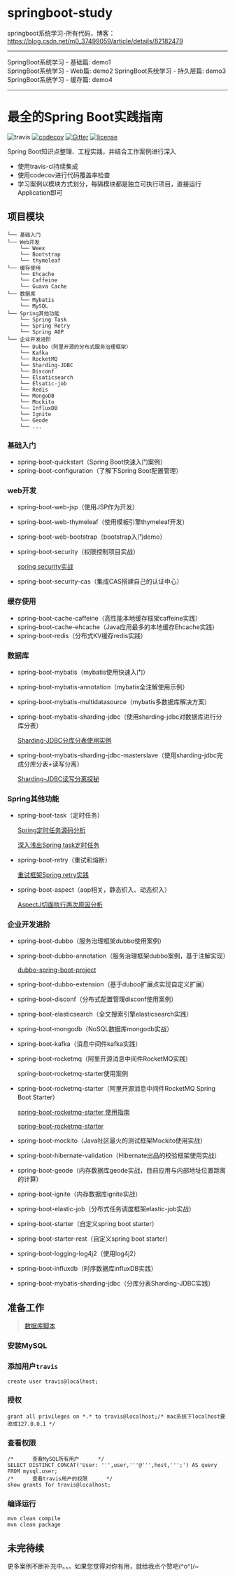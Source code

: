 # springboot-study
springboot系统学习-所有代码，博客：https://blog.csdn.net/m0_37499059/article/details/82182479

---
SpringBoot系统学习 - 基础篇:      demo1      
SpringBoot系统学习 - Web篇:       demo2
SpringBoot系统学习 - 持久层篇:    demo3
SpringBoot系统学习 - 缓存篇:      demo4




---


# 最全的Spring Boot实践指南
![travis](https://travis-ci.org/rhwayfun/spring-boot-learning-examples.svg?branch=develop)
[![codecov](https://codecov.io/gh/rhwayfun/spring-boot-learning-examples/branch/develop/graph/badge.svg)](https://codecov.io/gh/rhwayfun/spring-boot-learning-examples)
[![Gitter](https://img.shields.io/gitter/room/nwjs/nw.js.svg)](https://gitter.im/spring-boot-learning-examples/chat)
[![license](https://img.shields.io/badge/license-EPL%201.0-green.svg)](https://choosealicense.com/licenses/epl-1.0/)

Spring Boot知识点整理、工程实践，并结合工作案例进行深入

* 使用travis-ci持续集成
* 使用codecov进行代码覆盖率检查
* 学习案例以模块方式划分，每隔模块都是独立可执行项目，直接运行Application即可


## 项目模块
```
└── 基础入门
└── Web开发
    └── Weex
    └── Bootstrap
    └── thymeleaf
└── 缓存使用
    └── Ehcache
    └── Caffeine
    └── Guava Cache
└── 数据库
    └── Mybatis
    └── MySQL
└── Spring其他功能
    └── Spring Task
    └── Spring Retry
    └── Spring AOP
└── 企业开发进阶
    └── Dubbo（阿里开源的分布式服务治理框架）
    └── Kafka
    └── RocketMQ
    └── Sharding-JDBC
    └── Disconf
    └── Elsaticsearch
    └── Elsatic-job
    └── Redis
    └── MongoDB
    └── Mockito
    └── InfluxDB
    └── Ignite
    └── Geode
    └── ...
```

### 基础入门

* spring-boot-quickstart（Spring Boot快速入门案例）
* spring-boot-configuration（了解下Spring Boot配置管理）

### web开发

* spring-boot-web-jsp（使用JSP作为开发）
* spring-boot-web-thymeleaf（使用模板引擎thymeleaf开发）
* spring-boot-web-bootstrap（bootstrap入门demo）
* spring-boot-security（权限控制项目实战）
    
    [spring security实战](http://blog.csdn.net/u011116672/article/details/77428049)
    
* spring-boot-security-cas（集成CAS搭建自己的认证中心）
    

### 缓存使用
* spring-boot-cache-caffeine（高性能本地缓存框架caffeine实践）
* spring-boot-cache-ehcache（Java应用最多的本地缓存Ehcache实践）
* spring-boot-redis（分布式KV缓存redis实践）

### 数据库
* spring-boot-mybatis（mybatis使用快速入门）
* spring-boot-mybatis-annotation（mybatis全注解使用示例）
* spring-boot-mybatis-multidatasource（mybatis多数据库解决方案）
* spring-boot-mybatis-sharding-jdbc（使用sharding-jdbc对数据库进行分库分表）
    
    [Sharding-JDBC分库分表使用实例](http://blog.csdn.net/u011116672/article/details/78374724)
    
* spring-boot-mybatis-sharding-jdbc-masterslave（使用sharding-jdbc完成分库分表+读写分离）
    
    [Sharding-JDBC读写分离探秘](http://blog.csdn.net/u011116672/article/details/78576117)

### Spring其他功能
* spring-boot-task（定时任务）

    [Spring定时任务源码分析](http://blog.csdn.net/u011116672/article/details/77132205)
    
    [深入浅出Spring task定时任务](http://blog.csdn.net/u011116672/article/details/52517247)
    
* spring-boot-retry（重试和熔断）

    [重试框架Spring retry实践](http://blog.csdn.net/u011116672/article/details/77823867)
    
* spring-boot-aspect（aop相关，静态织入、动态织入）
    
    [AspectJ切面执行两次原因分析](http://blog.csdn.net/u011116672/article/details/63685340)


### 企业开发进阶
* spring-boot-dubbo（服务治理框架dubbo使用案例）
* spring-boot-dubbo-annotation（服务治理框架dubbo案例，基于注解实现）

    [dubbo-spring-boot-project](https://github.com/apache/incubator-dubbo-spring-boot-project)

* spring-boot-dubbo-extension（基于duboo扩展点实现自定义扩展）
* spring-boot-disconf（分布式配置管理disconf使用案例）
* spring-boot-elasticsearch（全文搜索引擎elasticsearch实践）
* spring-boot-mongodb（NoSQL数据库mongodb实战）
* spring-boot-kafka（消息中间件kafka实践）
* spring-boot-rocketmq（阿里开源消息中间件RocketMQ实践）

    spring-boot-rocketmq-starter使用案例

* spring-boot-rocketmq-starter（阿里开源消息中间件RocketMQ Spring Boot Starter）
    
    [spring-boot-rocketmq-starter 使用指南](apache-rocketmq-starter-guide.md)
    
    [spring-boot-rocketmq-starter](https://github.com/rhwayfun/spring-boot-rocketmq-starter)
    
* spring-boot-mockito（Java社区最火的测试框架Mockito使用实战）
* spring-boot-hibernate-validation（Hibernate出品的校验框架使用实战）
* spring-boot-geode（内存数据库geode实战，目前应用与内部地址位置距离的计算）
* spring-boot-ignite（内存数据库ignite实战）
* spring-boot-elastic-job（分布式任务调度框架elastic-job实战）
* spring-boot-starter（自定义spring boot starter）
* spring-boot-starter-rest（自定义spring boot starter）
* spring-boot-logging-log4j2（使用log4j2）
* spring-boot-influxdb（时序数据库influxDB实践）
* spring-boot-mybatis-sharding-jdbc（分库分表Sharding-JDBC实践）

## 准备工作

> [数据库脚本](docs/sql/springboot/spring-boot-mybatis.sql)

### 安装MySQL

### 添加用户`travis`

 ```
 create user travis@localhost;
 ```
### 授权

```
grant all privileges on *.* to travis@localhost;/* mac系统下localhost要改成127.0.0.1 */      
```

### 查看权限

```
/*      查看MySQL所有用户      */
SELECT DISTINCT CONCAT('User: ''',user,'''@''',host,''';') AS query FROM mysql.user;
/*      查看travis用户的权限      */
show grants for travis@localhost; 
```

### 编译运行

```
mvn clean compile
mvn clean package
```


## 未完待续
更多案例不断补充中。。。如果您觉得对你有用，就给我点个赞吧\(^o^)/~





